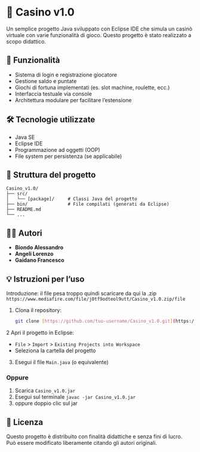 # 🎰 Casino v1.0

Un semplice progetto Java sviluppato con Eclipse IDE che simula un casinò virtuale con varie funzionalità di gioco. Questo progetto è stato realizzato a scopo didattico.

## 🚀 Funzionalità

- Sistema di login e registrazione giocatore
- Gestione saldo e puntate
- Giochi di fortuna implementati (es. slot machine, roulette, ecc.)
- Interfaccia testuale via console
- Architettura modulare per facilitare l’estensione

## 🛠️ Tecnologie utilizzate

- Java SE
- Eclipse IDE
- Programmazione ad oggetti (OOP)
- File system per persistenza (se applicabile)

## 📁 Struttura del progetto

```
Casino_v1.0/
├── src/
│   └── [package]/     # Classi Java del progetto
├── bin/               # File compilati (generati da Eclipse)
├── README.md
└── ...
```

## 🧑‍💻 Autori

- **Biondo Alessandro**
- **Angeli Lorenzo**
- **Gaidano Francesco**

## 💡 Istruzioni per l’uso
Introduzione: il file pesa troppo quindi scaricare da qui la .zip
``` https://www.mediafire.com/file/j0tf9odteol9utt/Casino_v1.0.zip/file ```

1. Clona il repository:
   ``` bash
   git clone [https://github.com/tuo-username/Casino_v1.0.git](https://github.com/Nobodyy-78/Digital-Casino)
   ```
2 Apri il progetto in Eclipse:
   - ```File``` > ```Import``` > ```Existing Projects into Workspace```
   - Seleziona la cartella del progetto
3. Esegui il file ```Main.java``` (o equivalente)

### Oppure

1. Scarica ```Casino_v1.0.jar```
2. Esegui sul terminale ```javac -jar Casino_v1.0.jar```
3. oppure doppio clic sul jar
   
## 📜 Licenza

Questo progetto è distribuito con finalità didattiche e senza fini di lucro.  
Può essere modificato liberamente citando gli autori originali.
